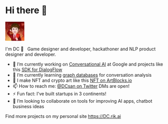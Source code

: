 # Hi there 👋

<img src='./images/dc-75.jpg' style='width: 60px' />

I'm DC 👋  &nbsp; Game designer and developer, hackathoner and NLP product designer and developer.

- 🔭 I’m currently working on [Conversational AI](https://dc.rik.ai/projects/ccai) at Google and projects like this [SDK for DialogFlow](https://github.com/GoogleCloudPlatform/dfcx-scrapi)
- 🌱 I’m currently learning [graph databases](https://dc.rik.ai/projects/convoai) for conversation analysis
- 🔑 I make NFT and crypto art like this [NFT on ArtBlocks.io](https://artblocks.io/project/55)
- 📫 How to reach me: [@DCsan on Twitter](https://twitter.com/dcsan) DMs are open!
- ⚡ Fun fact: I've built startups in 3 continents!
- 👯 I’m looking to collaborate on tools for improving AI apps, chatbot business ideas

Find more projects on my personal site https://DC.rik.ai

